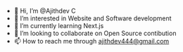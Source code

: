 - 👋 Hi, I’m @Ajithdev C
- 👀 I’m interested in Website and Software development
- 🌱 I’m currently learning Next.js
- 💞️ I’m looking to collaborate on Open Source contibution
- 📫 How to reach me through ajithdev444@gmail.com

<!---
Ajithdev444/Ajithdev444 is a ✨ special ✨ repository because its `README.md` (this file) appears on your GitHub profile.
You can click the Preview link to take a look at your changes.
--->

